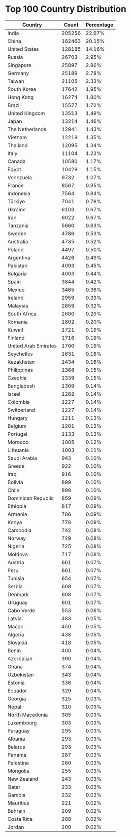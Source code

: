 # Top 100 Country Distribution
| Country | Count | Percentage |
|----|----|----|
| India | 205256 | 22.67% |
| China | 182463 | 20.15% |
| United States | 128185 | 14.16% |
| Russia | 26703 | 2.95% |
| Singapore | 25897 | 2.86% |
| Germany | 25189 | 2.78% |
| Taiwan | 21105 | 2.33% |
| South Korea | 17642 | 1.95% |
| Hong Kong | 16274 | 1.80% |
| Brazil | 15577 | 1.72% |
| United Kingdom | 13513 | 1.49% |
| Japan | 13214 | 1.46% |
| The Netherlands | 12941 | 1.43% |
| Vietnam | 12218 | 1.35% |
| Thailand | 12095 | 1.34% |
| Italy | 11104 | 1.23% |
| Canada | 10580 | 1.17% |
| Egypt | 10428 | 1.15% |
| Venezuela | 9732 | 1.07% |
| France | 8567 | 0.95% |
| Indonesia | 7564 | 0.84% |
| Türkiye | 7041 | 0.78% |
| Ukraine | 6103 | 0.67% |
| Iran | 6022 | 0.67% |
| Tanzania | 5660 | 0.63% |
| Sweden | 4786 | 0.53% |
| Australia | 4735 | 0.52% |
| Poland | 4497 | 0.50% |
| Argentina | 4426 | 0.49% |
| Pakistan | 4093 | 0.45% |
| Bulgaria | 4003 | 0.44% |
| Spain | 3844 | 0.42% |
| Mexico | 3465 | 0.38% |
| Ireland | 2959 | 0.33% |
| Malaysia | 2859 | 0.32% |
| South Africa | 2600 | 0.29% |
| Romania | 1802 | 0.20% |
| Kuwait | 1721 | 0.19% |
| Finland | 1716 | 0.19% |
| United Arab Emirates | 1700 | 0.19% |
| Seychelles | 1631 | 0.18% |
| Kazakhstan | 1434 | 0.16% |
| Philippines | 1368 | 0.15% |
| Czechia | 1339 | 0.15% |
| Bangladesh | 1309 | 0.14% |
| Israel | 1282 | 0.14% |
| Colombia | 1227 | 0.14% |
| Switzerland | 1227 | 0.14% |
| Hungary | 1211 | 0.13% |
| Belgium | 1201 | 0.13% |
| Portugal | 1133 | 0.13% |
| Morocco | 1085 | 0.12% |
| Lithuania | 1003 | 0.11% |
| Saudi Arabia | 943 | 0.10% |
| Greece | 922 | 0.10% |
| Iraq | 916 | 0.10% |
| Bolivia | 899 | 0.10% |
| Chile | 898 | 0.10% |
| Dominican Republic | 859 | 0.09% |
| Ethiopia | 817 | 0.09% |
| Armenia | 786 | 0.09% |
| Kenya | 778 | 0.09% |
| Cambodia | 742 | 0.08% |
| Norway | 729 | 0.08% |
| Nigeria | 725 | 0.08% |
| Moldova | 717 | 0.08% |
| Austria | 661 | 0.07% |
| Peru | 661 | 0.07% |
| Tunisia | 654 | 0.07% |
| Serbia | 608 | 0.07% |
| Denmark | 608 | 0.07% |
| Uruguay | 601 | 0.07% |
| Cabo Verde | 553 | 0.06% |
| Latvia | 483 | 0.05% |
| Macao | 450 | 0.05% |
| Algeria | 438 | 0.05% |
| Slovakia | 418 | 0.05% |
| Benin | 400 | 0.04% |
| Azerbaijan | 390 | 0.04% |
| Ghana | 374 | 0.04% |
| Uzbekistan | 343 | 0.04% |
| Estonia | 336 | 0.04% |
| Ecuador | 329 | 0.04% |
| Georgia | 315 | 0.03% |
| Nepal | 310 | 0.03% |
| North Macedonia | 305 | 0.03% |
| Luxembourg | 303 | 0.03% |
| Paraguay | 295 | 0.03% |
| Albania | 293 | 0.03% |
| Belarus | 293 | 0.03% |
| Panama | 287 | 0.03% |
| Palestine | 260 | 0.03% |
| Mongolia | 255 | 0.03% |
| New Zealand | 243 | 0.03% |
| Qatar | 233 | 0.03% |
| Gambia | 232 | 0.03% |
| Mauritius | 221 | 0.02% |
| Bahrain | 209 | 0.02% |
| Costa Rica | 208 | 0.02% |
| Jordan | 200 | 0.02% |
